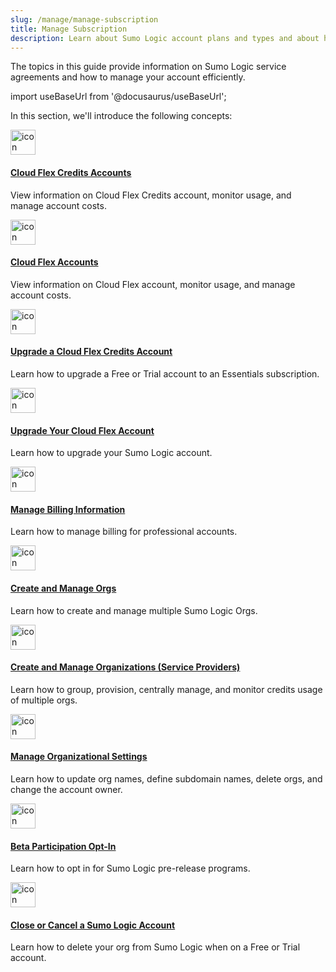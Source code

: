 ```yaml
---
slug: /manage/manage-subscription
title: Manage Subscription
description: Learn about Sumo Logic account plans and types and about how to manage yours.
---
```


The topics in this guide provide information on Sumo Logic service agreements and how to manage your account efficiently. 

import useBaseUrl from '@docusaurus/useBaseUrl';

In this section, we'll introduce the following concepts:

<div className="box-wrapper" markdown="1">
<div className="box smallbox1 card">
  <div className="container">
  <a href="/docs/manage/manage-subscription/cloud-flex-credits-accounts"><img src={useBaseUrl('img/icons/operations/manage.png')} alt="icon" width="40"/><h4>Cloud Flex Credits Accounts</h4></a>
  <p>View information on Cloud Flex Credits account, monitor usage, and manage account costs.</p>
  </div>
</div>
<div className="box smallbox2 card">
  <div className="container">
  <a href="/docs/manage/manage-subscription/cloud-flex-accounts"><img src={useBaseUrl('img/icons/operations/manage.png')} alt="icon" width="40"/><h4>Cloud Flex Accounts</h4></a>
  <p>View information on Cloud Flex account, monitor usage, and manage account costs.</p>
  </div>
</div>
<div className="box smallbox3 card">
  <div className="container">
  <a href="/docs/manage/manage-subscription/upgrade-cloud-flex-credits-account"><img src={useBaseUrl('img/icons/operations/manage.png')} alt="icon" width="40"/><h4>Upgrade a Cloud Flex Credits Account</h4></a>
  <p>Learn how to upgrade a Free or Trial account to an Essentials subscription.</p>
  </div>
</div>
<div className="box smallbox4 card">
  <div className="container">
  <a href="/docs/manage/manage-subscription/upgrade-cloud-flex-account"><img src={useBaseUrl('img/icons/operations/manage.png')} alt="icon" width="40"/><h4>Upgrade Your Cloud Flex Account</h4></a>
  <p>Learn how to upgrade your Sumo Logic account.</p>
  </div>
</div>
<div className="box smallbox5 card">
  <div className="container">
  <a href="/docs/manage/manage-subscription/manage-billing-information"><img src={useBaseUrl('img/icons/operations/manage.png')} alt="icon" width="40"/><h4>Manage Billing Information</h4></a>
  <p>Learn how to manage billing for professional accounts.</p>
  </div>
</div>
<div className="box smallbox6 card">
  <div className="container">
  <a href="/docs/manage/manage-subscription/create-manage-orgs"><img src={useBaseUrl('img/icons/operations/manage.png')} alt="icon" width="40"/><h4>Create and Manage Orgs</h4></a>
  <p>Learn how to create and manage multiple Sumo Logic Orgs.</p>
  </div>
</div>
<div className="box smallbox7 card">
  <div className="container">
  <a href="/docs/manage/manage-subscription/create-manage-orgs-service-providers"><img src={useBaseUrl('img/icons/operations/manage.png')} alt="icon" width="40"/><h4>Create and Manage Organizations (Service Providers)</h4></a>
  <p>Learn how to group, provision, centrally manage, and monitor credits usage of multiple orgs.</p>
  </div>
</div>
<div className="box smallbox8 card">
  <div className="container">
  <a href="/docs/manage/manage-subscription/manage-org-settings"><img src={useBaseUrl('img/icons/operations/manage.png')} alt="icon" width="40"/><h4>Manage Organizational Settings</h4></a>
  <p>Learn how to update org names, define subdomain names, delete orgs, and change the account owner.</p>
  </div>
</div>
<div className="box smallbox9 card">
  <div className="container">
  <a href="/docs/manage/manage-subscription/beta-opt-in"><img src={useBaseUrl('img/icons/operations/manage.png')} alt="icon" width="40"/><h4>Beta Participation Opt-In</h4></a>
  <p>Learn how to opt in for Sumo Logic pre-release programs.</p>
  </div>
</div>
<div className="box smallbox10 card">
  <div className="container">
  <a href="/docs/manage/manage-subscription/close-cancel-sumo-account"><img src={useBaseUrl('img/icons/operations/manage.png')} alt="icon" width="40"/><h4>Close or Cancel a Sumo Logic Account</h4></a>
  <p>Learn how to delete your org from Sumo Logic when on a Free or Trial account.</p>
  </div>
</div>
</div>
